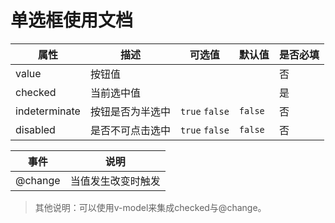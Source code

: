 # 单选框使用文档

| 属性            | 描述                    | 可选值            | 默认值     | 是否必填 |
| ------------- | --------------------- | -------------- | ------- | ---- |
| value         | 按钮值                   |                |         | 否    |
| checked       | 当前选中值                 |                |         | 是    |
| indeterminate | 按钮是否为半选中              | `true` `false` | `false` | 否    |
| disabled      | 是否不可点击选中              | `true` `false` | `false` | 否    |

| 事件      | 说明        |
| ------- | --------- |
| @change | 当值发生改变时触发 |

> 其他说明：可以使用v-model来集成checked与@change。